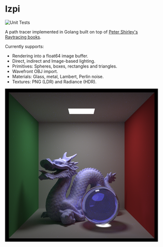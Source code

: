 # Izpi

![Unit Tests](https://github.com/flynn-nrg/izpi/actions/workflows/test.yml/badge.svg)

A path tracer implemented in Golang built on top of [Peter Shirley's Raytracing books](https://raytracing.github.io).

Currently supports:

* Rendering into a float64 image buffer.
* Direct, indirect and Image-based lighting.
* Primitives: Spheres, boxes, rectangles and triangles.
* Wavefront OBJ import.
* Materials: Glass, metal, Lambert, Perlin noise.
* Textures: PNG (LDR) and Radiance (HDR).

![The Stanford dragon in a Cornell box](./images/dragon.png "Stanford dragon")
